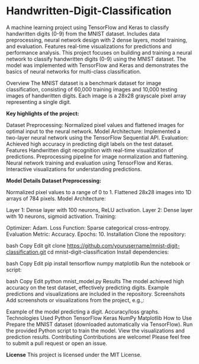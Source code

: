# Handwritten-Digit-Classification
A machine learning project using TensorFlow and Keras to classify handwritten digits (0-9) from the MNIST dataset. Includes data preprocessing, neural network design with 2 dense layers, model training, and evaluation. Features real-time visualizations for predictions and performance analysis.
This project focuses on building and training a neural network to classify handwritten digits (0-9) using the MNIST dataset. The model was implemented with TensorFlow and Keras and demonstrates the basics of neural networks for multi-class classification.

Overview
The MNIST dataset is a benchmark dataset for image classification, consisting of 60,000 training images and 10,000 testing images of handwritten digits. Each image is a 28x28 grayscale pixel array representing a single digit.

**Key highlights of the project:**

Dataset Preprocessing: Normalized pixel values and flattened images for optimal input to the neural network.
Model Architecture: Implemented a two-layer neural network using the TensorFlow Sequential API.
Evaluation: Achieved high accuracy in predicting digit labels on the test dataset.
Features
Handwritten digit recognition with real-time visualization of predictions.
Preprocessing pipeline for image normalization and flattening.
Neural network training and evaluation using TensorFlow and Keras.
Interactive visualizations for understanding predictions.

**Model Details
Dataset Preprocessing:**

Normalized pixel values to a range of 0 to 1.
Flattened 28x28 images into 1D arrays of 784 pixels.
Model Architecture:

Layer 1: Dense layer with 100 neurons, ReLU activation.
Layer 2: Dense layer with 10 neurons, sigmoid activation.
Training:

Optimizer: Adam.
Loss Function: Sparse categorical cross-entropy.
Evaluation Metric: Accuracy.
Epochs: 10.
Installation
Clone the repository:

bash
Copy
Edit
git clone https://github.com/yourusername/mnist-digit-classification.git
cd mnist-digit-classification
Install dependencies:

bash
Copy
Edit
pip install tensorflow numpy matplotlib
Run the notebook or script:

bash
Copy
Edit
python mnist_model.py
Results
The model achieved high accuracy on the test dataset, effectively predicting digits.
Example predictions and visualizations are included in the repository.
Screenshots
Add screenshots or visualizations from the project, e.g.,:

Example of the model predicting a digit.
Accuracy/loss graphs.
Technologies Used
Python
TensorFlow
Keras
NumPy
Matplotlib
How to Use
Prepare the MNIST dataset (downloaded automatically via TensorFlow).
Run the provided Python script to train the model.
View the visualizations and prediction results.
Contributing
Contributions are welcome! Please feel free to submit a pull request or open an issue.

**License**
This project is licensed under the MIT License.
